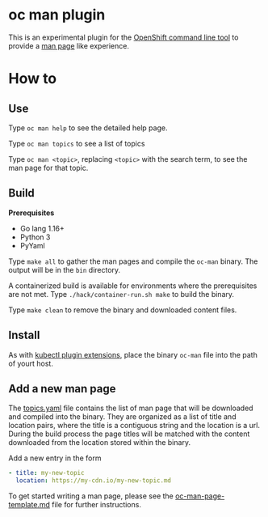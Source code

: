 # oc man plugin

This is an experimental plugin for the [OpenShift command line tool](https://github.com/openshift/oc)
to provide a [man page](https://en.wikipedia.org/wiki/Man_page) like experience.

# How to

## Use

Type `oc man help` to see the detailed help page.

Type `oc man topics` to see a list of topics

Type `oc man <topic>`, replacing `<topic>` with the search term, to see the man
page for that topic.

## Build

**Prerequisites**
* Go lang 1.16+
* Python 3
* PyYaml

Type `make all` to gather the man pages and compile the `oc-man` binary. The output
will be in the `bin` directory.

A containerized build is available for environments where the prerequisites are not
met. Type `./hack/container-run.sh make` to build the binary.

Type `make clean` to remove the binary and downloaded content files.

## Install

As with [kubectl plugin extensions](https://kubernetes.io/docs/tasks/extend-kubectl/kubectl-plugins/),
place the binary `oc-man` file into the path of yourt host.

## Add a new man page

The [topics.yaml](topics.yaml) file contains the list of man page that will be downloaded
and compiled into the binary. They are organized as a list of title and location pairs,
where the title is a contiguous string and the location is a url. During the build process
the page titles will be matched with the content downloaded from the location stored
within the binary.

Add a new entry in the form

```yaml
- title: my-new-topic
  location: https://my-cdn.io/my-new-topic.md
```

To get started writing a man page, please see the [oc-man-page-template.md](oc-man-page-template.md)
file for further instructions.
